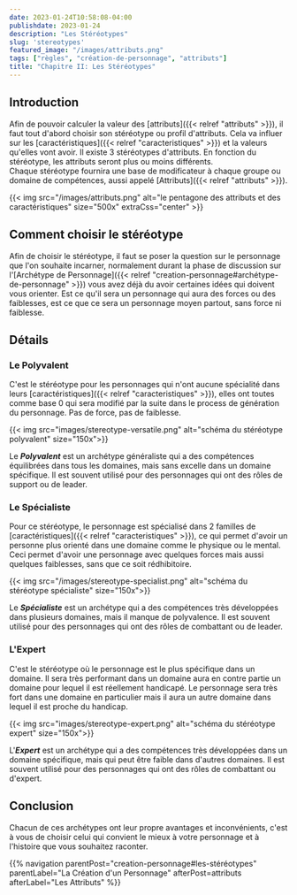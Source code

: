 ```yaml
---
date: 2023-01-24T10:58:08-04:00
publishdate: 2023-01-24
description: "Les Stéréotypes"
slug: 'stereotypes'
featured_image: "/images/attributs.png"
tags: ["règles", "création-de-personnage", "attributs"]
title: "Chapitre II: Les Stéréotypes"
---
```


## Introduction
Afin de pouvoir calculer la valeur des [attributs]({{< relref "attributs" >}}), il faut tout d'abord choisir son stéréotype ou profil d'attributs. Cela va influer sur les [caractéristiques]({{< relref "caracteristiques" >}}) et la valeurs qu'elles vont avoir. Il existe 3 stéréotypes d'attributs. En fonction du stéréotype, les attributs seront plus ou moins différents.  
Chaque stéréotype fournira une base de modificateur à chaque groupe ou domaine de compétences, aussi appelé [Attributs]({{< relref "attributs" >}}).

{{< img src="/images/attributs.png" alt="le pentagone des attributs et des caractéristiques" size="500x" extraCss="center" >}}

## Comment choisir le stéréotype
Afin de choisir le stéréotype, il faut se poser la question sur le personnage que l'on souhaite incarner, normalement durant la phase de discussion sur l'[Archétype de Personnage]({{< relref "creation-personnage#archétype-de-personnage" >}}) vous avez déjà du avoir certaines idées qui doivent vous orienter.
Est ce qu'il sera un personnage qui aura des forces ou des faiblesses, est ce que ce sera un personnage moyen partout, sans force ni faiblesse.

## Détails

### Le Polyvalent

C'est le stéréotype pour les personnages qui n'ont aucune spécialité dans leurs [caractéristiques]({{< relref "caracteristiques" >}}), elles ont toutes comme base 0 qui sera modifié par la suite dans le process de génération du personnage. Pas de force, pas de faiblesse.

{{< img src="images/stereotype-versatile.png" alt="schéma du stéréotype polyvalent" size="150x">}}

Le ***Polyvalent*** est un archétype généraliste qui a des compétences équilibrées dans tous les domaines, mais sans excelle dans un domaine spécifique. Il est souvent utilisé pour des personnages qui ont des rôles de support ou de leader.

### Le Spécialiste

Pour ce stéréotype, le personnage est spécialisé dans 2 familles de [caractéristiques]({{< relref "caracteristiques" >}}), ce qui permet d'avoir un personne plus orienté dans une domaine comme le physique ou le mental. Ceci permet d'avoir une personnage avec quelques forces mais aussi quelques faiblesses, sans que ce soit rédhibitoire.

{{< img src="/images/stereotype-specialist.png" alt="schéma du stéréotype spécialiste" size="150x">}}

Le ***Spécialiste*** est un archétype qui a des compétences très développées dans plusieurs domaines, mais il manque de polyvalence. Il est souvent utilisé pour des personnages qui ont des rôles de combattant ou de leader.

### L'Expert

C'est le stéréotype où le personnage est le plus spécifique dans un domaine. Il sera très performant dans un domaine aura en contre partie un domaine pour lequel il est réellement handicapé. Le personnage sera très fort dans une domaine en particulier mais il aura un autre domaine dans lequel il est proche du handicap.

{{< img src="images/stereotype-expert.png" alt="schéma du stéréotype expert" size="150x">}}

L'***Expert*** est un archétype qui a des compétences très développées dans un domaine spécifique, mais qui peut être faible dans d'autres domaines. Il est souvent utilisé pour des personnages qui ont des rôles de combattant ou d'expert.

## Conclusion
Chacun de ces archétypes ont leur propre avantages et inconvénients, c'est à vous de choisir celui qui convient le mieux à votre personnage et à l'histoire que vous souhaitez raconter.

{{% navigation parentPost="creation-personnage#les-stéréotypes" parentLabel="La Création d'un Personnage" afterPost=attributs afterLabel="Les Attributs" %}}

